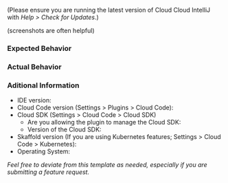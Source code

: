 (Please ensure you are running the latest version of Cloud Cloud IntelliJ with _Help > Check for Updates_.)

(screenshots are often helpful)

### Expected Behavior

### Actual Behavior

### Aditional Information

- IDE version:
- Cloud Code version (Settings > Plugins > Cloud Code): 
- Cloud SDK (Settings > Cloud Code > Cloud SDK)
  - Are you allowing the plugin to manage the Cloud SDK: 
  - Version of the Cloud SDK:
- Skaffold version (If you are using Kubernetes features; Settings > Cloud Code > Kubernetes): 
- Operating System:


_Feel free to deviate from this template as needed, especially if you are submitting a feature request._
